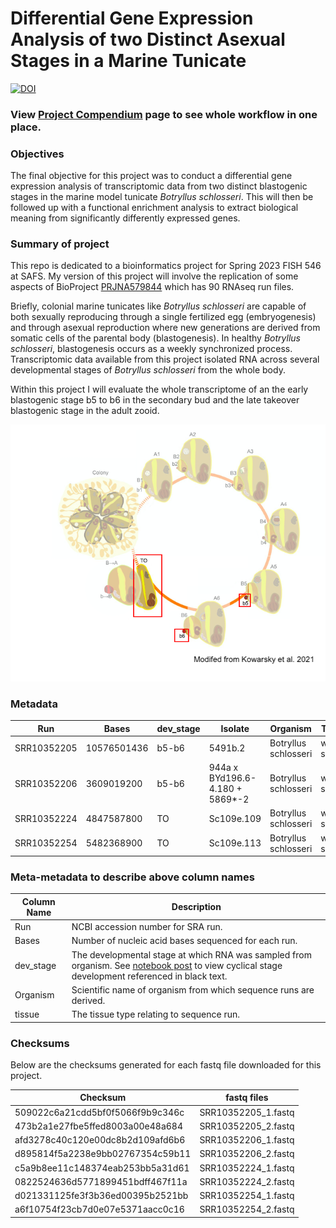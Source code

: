 # Differential Gene Expression Analysis of two Distinct Asexual Stages in a Marine Tunicate

[![DOI](https://zenodo.org/badge/621994954.svg)](https://zenodo.org/badge/latestdoi/621994954)

### View [Project Compendium](https://rpubs.com/cvaldi/1040648) page to see whole workflow in one place.

### Objectives

The final objective for this project was to conduct a differential gene expression analysis of transcriptomic data from two distinct blastogenic stages in the marine model tunicate *Botryllus schlosseri*. This will then be followed up with a functional enrichment analysis to extract biological meaning from significantly differently expressed genes.

### Summary of project

This repo is dedicated to a bioinformatics project for Spring 2023 FISH 546 at SAFS. My version of this project will involve the replication of some aspects of BioProject [PRJNA579844](https://www.ncbi.nlm.nih.gov/bioproject/PRJNA579844) which has 90 RNAseq run files.

Briefly, colonial marine tunicates like *Botryllus schlosseri* are capable of both sexually reproducing through a single fertilized egg (embryogenesis) and through asexual reproduction where new generations are derived from somatic cells of the parental body (blastogenesis). In healthy *Botryllus schlosseri*, blastogenesis occurs as a weekly synchronized process. Transcriptomic data available from this project isolated RNA across several developmental stages of *Botryllus schlosseri* from the whole body.

Within this project I will evaluate the whole transcriptome of an the early blastogenic stage b5 to b6 in the secondary bud and the late takeover blastogenic stage in the adult zooid.

![TO vs b5-b6](https://github.com/valeste/valeste.github.io/blob/master/assets/img/sex_asex_devo_TO_b5.jpeg?raw=true)

### Metadata

| Run         | Bases       | dev_stage | Isolate                          | Organism             | Tissue       |
|-------|-------|-------|-------|-------|-------|
| SRR10352205 | 10576501436 | b5-b6     | 5491b.2                          | Botryllus schlosseri | whole system |
| SRR10352206 | 3609019200  | b5-b6     | 944a x BYd196.6-4.180 + 5869\*-2 | Botryllus schlosseri | whole system |
| SRR10352224 | 4847587800  | TO        | Sc109e.109                       | Botryllus schlosseri | whole system |
| SRR10352254 | 5482368900  | TO        | Sc109e.113                       | Botryllus schlosseri | whole system |

### Meta-metadata to describe above column names

| Column Name | Description                                                                                                                                                                                      |
|----------------|--------------------------------------------------------|
| Run         | NCBI accession number for SRA run.                                                                                                                                                               |
| Bases       | Number of nucleic acid bases sequenced for each run.                                                                                                                                             |
| dev_stage   | The developmental stage at which RNA was sampled from organism. See [notebook post](https://valeste.github.io/2023-04-07-Devo-Bsc/) to view cyclical stage development referenced in black text. |
| Organism    | Scientific name of organism from which sequence runs are derived.                                                                                                                                |
| tissue      | The tissue type relating to sequence run.                                                                                                                                                        |

### Checksums

Below are the checksums generated for each fastq file downloaded for this project.

| Checksum                         | fastq files         |
|----------------------------------|---------------------|
| 509022c6a21cdd5bf0f5066f9b9c346c | SRR10352205_1.fastq |
| 473b2a1e27fbe5ffed8003a00e48a684 | SRR10352205_2.fastq |
| afd3278c40c120e00dc8b2d109afd6b6 | SRR10352206_1.fastq |
| d895814f5a2238e9bb02767354c59b11 | SRR10352206_2.fastq |
| c5a9b8ee11c148374eab253bb5a31d61 | SRR10352224_1.fastq |
| 0822524636d5771899451bdff467f11a | SRR10352224_2.fastq |
| d021331125fe3f3b36ed00395b2521bb | SRR10352254_1.fastq |
| a6f10754f23cb7d0e07e5371aacc0c16 | SRR10352254_2.fastq |
